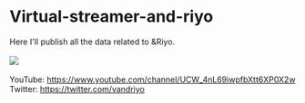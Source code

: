 # Virtual-streamer-and-riyo
Here I'll publish all the data related to &amp;Riyo.
<br>
<br>
[![](./thumbnails/thumbnail_video_01.gif)](https://www.youtube.com/channel/UCW_4nL69iwpfbXtt6XP0X2w)
<br>
<br>
YouTube: https://www.youtube.com/channel/UCW_4nL69iwpfbXtt6XP0X2w
<br>
Twitter: https://twitter.com/vandriyo
